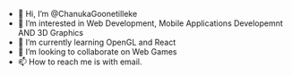 - 👋 Hi, I’m @ChanukaGoonetilleke
- 👀 I’m interested in Web Development, Mobile Applications Developemnt AND 3D Graphics
- 🌱 I’m currently learning OpenGL and React
- 💞️ I’m looking to collaborate on Web Games
- 📫 How to reach me is with email.

<!---
ChanukaGoonetilleke/ChanukaGoonetilleke is a ✨ special ✨ repository because its `README.md` (this file) appears on your GitHub profile.
You can click the Preview link to take a look at your changes.
--->
